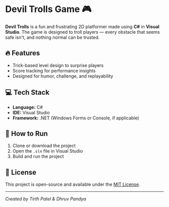 # Devil Trolls Game 🎮

**Devil Trolls** is a fun and frustrating 2D platformer made using **C#** in **Visual Studio**. The game is designed to troll players — every obstacle that seems safe isn't, and nothing normal can be trusted.

## 🔥 Features
- Trick-based level design to surprise players
- Score tracking for performance insights
- Designed for humor, challenge, and replayability

## 💻 Tech Stack
- **Language:** C#
- **IDE:** Visual Studio
- **Framework:** .NET (Windows Forms or Console, if applicable)

## 🚀 How to Run
1. Clone or download the project
2. Open the `.sln` file in Visual Studio
3. Build and run the project


## 📜 License
This project is open-source and available under the [MIT License](LICENSE).

---

*Created by Tirth Patel & Dhruv Pandya*

